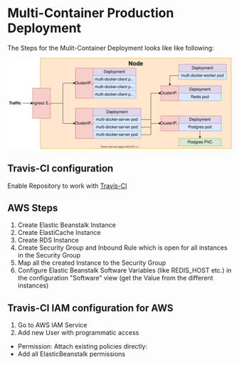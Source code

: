# Multi-Container Production Deployment

The Steps for the Mulit-Container Deployment looks like like following:

![Mulit-Container Deployment](img/k8s_multiContainerApp.svg)

## Travis-CI configuration

Enable Repository to work with [Travis-CI](travis-ci.com)

## AWS Steps

1. Create Elastic Beanstalk Instance
2. Create ElastiCache Instance
3. Create RDS Instance
4. Create Security Group and Inbound Rule which is open for all instances in the Security Group
5. Map all the created Instance to the Security Group
6. Configure Elastic Beanstalk Software Variables (like REDIS_HOST etc.) in the configuration "Software" view (get the Value from the different instances)

## Travis-CI IAM configuration for AWS

1. Go to AWS IAM Service
2. Add new User with programmatic access
 - Permission: Attach existing policies directly:
 - Add all ElasticBeanstalk permissions

 